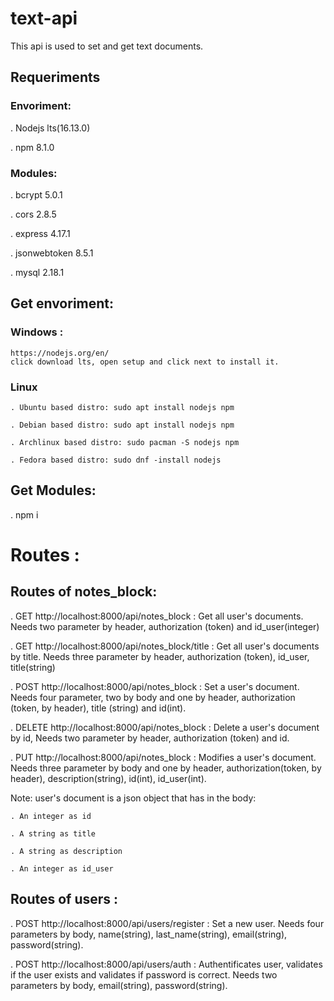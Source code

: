 # text-api
This api is used to set and get text documents.

## Requeriments

### Envoriment: 
  . Nodejs lts(16.13.0)
  
  . npm 8.1.0

### Modules: 
  . bcrypt 5.0.1
  
  . cors 2.8.5
  
  . express 4.17.1
  
  . jsonwebtoken 8.5.1
  
  . mysql 2.18.1

## Get envoriment: 
 
### Windows :
    https://nodejs.org/en/
    click download lts, open setup and click next to install it.
 
### Linux
    . Ubuntu based distro: sudo apt install nodejs npm 
    
    . Debian based distro: sudo apt install nodejs npm
    
    . Archlinux based distro: sudo pacman -S nodejs npm
    
    . Fedora based distro: sudo dnf -install nodejs
   
## Get Modules:
  . npm i

# Routes : 
## Routes of notes_block: 
 . GET http://localhost:8000/api/notes_block : Get all user's documents. Needs two parameter by header, authorization (token) and id_user(integer)
 
 . GET http://localhost:8000/api/notes_block/title : Get all user's documents by title. Needs three parameter by header, authorization (token), id_user, title(string)
 
 . POST http://localhost:8000/api/notes_block : Set a user's document. Needs four parameter, two by body and one by header, authorization (token, by header), title (string) and id(int).
 
 . DELETE http://localhost:8000/api/notes_block : Delete a user's document by id, Needs two parameter by header, authorization (token) and id. 

 . PUT http://localhost:8000/api/notes_block : Modifies a user's document. Needs three parameter by body and one by header, authorization(token, by header), description(string), id(int), id_user(int). 
 
  Note: user's document is a json object that has in the body: 
    
    . An integer as id
    
    . A string as title
    
    . A string as description
    
    . An integer as id_user
    
 ## Routes of users : 
  
. POST http://localhost:8000/api/users/register : Set a new user. Needs four parameters by body, name(string), last_name(string), email(string), password(string). 

. POST http://localhost:8000/api/users/auth : Authentificates user, validates if the user exists and validates if password is correct. Needs two parameters by body, email(string), password(string).

   
  
